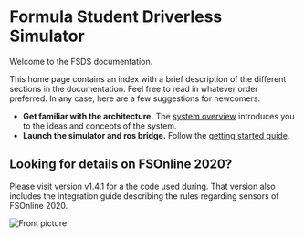# Formula Student Driverless Simulator

Welcome to the FSDS documentation.

This home page contains an index with a brief description of the different sections in the documentation. 
Feel free to read in whatever order preferred. 
In any case, here are a few suggestions for newcomers.

* **Get familiar with the architecture.** The [system overview](system-overview.md) introduces you to the ideas and concepts of the system.
* **Launch the simulator and ros bridge.** Follow the [getting started guide](getting-started.md).

## Looking for details on FSOnline 2020?

Please visit version v1.4.1 for a the code used during.
That version also includes the integration guide describing the rules regarding sensors of FSOnline 2020.


![Front picture](images/fsds_pretty.png)
